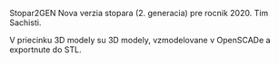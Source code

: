 Stopar2GEN
Nova verzia stopara (2. generacia) pre rocnik 2020.
Tim Sachisti.

V priecinku 3D modely su 3D modely, vzmodelovane v OpenSCADe a exportnute do STL.
